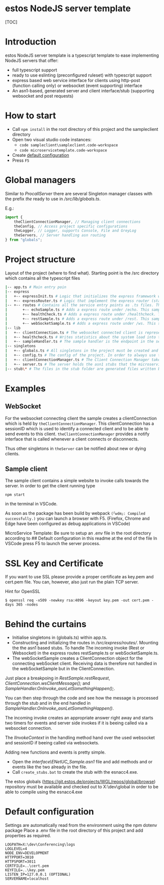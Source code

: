 # estos NodeJS server template

[TOC]

# Introduction

estos NodeJS server template is a typescript template to ease implementing NodeJS servers that offer:

- full typescript support
- ready to use eslinting (preconfigured ruleset) with typescript support
- express based web service interface for clients using http-post (function calling only) or websocket (event supporting) interface
- An asn1-based, generated server and client interface/stub (supporting websocket and post requests)

# How to start

- Call `npm install` in the root directory of this project and the sampleclient directory
- Open two visual studio code instances:
  - `code sampleclient\sampleclient.code-workspace`
  - `code microservicetemplate.code-workspace`
- Create [default configuration](#"default-configuration")
- Press `F5`

# Global managers

Similar to _ProcallServer_ there are several Singleton manager classes with the prefix _the_ ready to use in _/src/lib/globals.ts_.

E.g.:

```typescript
import {
	theClientConnectionManager, // Managing client connections
	theConfig, // Access project specific configurations
	theLogger, // Logger, supports Console, File and GreyLog
	theServers, // Server handling asn routing
} from "globals";
```

# Project structure

Layout of the project (where to find what).
Starting point is the /src directory which contains all the typescript files

```bash
|-- app.ts # Main entry poin
|-- express
|   +-- expressInit.ts # Logic that initializes the express framework with the files under routes. To add or remove routes you just add or remove a file in routes.
|   +-- expressRouter.ts # Logic that implement the express router (static Helper ERouter that implements the code to dynamic initialized the routes. Contains the EModule interface that every route has to fullfill for beeing loaded by the expressInit)
|--	+-- routes # Contains all the service entry points as .ts files. These files are automatically parsed and loaded from the expressInit.ts.
|		+-- echoSample.ts # Adds a express route under /echo. This sample echoes what you did send to the server in the post body. If no body was specified it answers "Nothing to echo"
|		+-- healthCheck.ts # Adds a express route under /healthcheck. This sample answers with the uccommon EHealthCheck data
|		+-- restSample.ts # Adds a express route under /rest. This sample implements the post interface to call functions in the asn1 generated stub. This sample also uses {theServer}
|		+-- webSocketSample.ts # Adds a express route under /ws. This sample implements the websocket interface to call functions in the asn1 generated stub. As a websocket connection has a state this sample uses other singletons in the server. Uses {theClientConnectionManager} and {theServer}.
|-- lib
|	+-- clientConnection.ts # The websocket connected client is represented by a clientConnection. This connection has some base functions like websocket pingpong, keepalive. It implements the send and receive functions which are user or called by the asn1 stub.
|	+-- healthcheck.ts # Writes statistics about the system load into the logfile every 60 seconds
|	+-- sampleHandler.ts # The sample handler is the endpoint in the server that receveices invokes by the client. It is initialized in theServer constructor and held by the ENetUC_SampleROSE Invoke Handler
|-- singletons
|	+-- globals.ts # All singletons in the project must be created and exported through this file. As typescript and javascript do not have a concept about declaration and implementation you will very very likely otherwise get circular dependencies when one singleton uses another. Just add the singleton here, and export it like the others in the global.ts file.
|	+-- config.ts # The config of the project. In order to always use the same config approach please add your config to this singleton. The init method contains businesslogic that validates that all the required config properties are provided in the environment. If a property is missing the process will fail to start. Please do NOT use environment properties directly. In staging/production everything is provided directly through the environment. In development the properties are provided through a .env file which is located in the root folder of this project.
|	+-- clientConnectionManager.ts # The Client Connection Manager takes care about the connected clients. It holds the list of clients and provides the notify interface to receive events about connecting and disconnecting clients.
|	+-- server.ts # The server holds the asn1 stubs that the microservice is gonna implement. Each used stub is added as readonly member in the class. Within the constructor the methods this stub offers are automatically added to the list of callable functions. To call a function (event) towards a client the singleton which wants to send an event calls: {theServer.sample.Event_asnSomethingHappened(arguments, sessionID)};
|-- stub\* # The files in the stub folder are generated files written by the escnacc4.exe based on the files in the interface folder in the root directory of this project.
```

# Examples

## WebSocket

For the websocket connecting client the sample creates a clientConnection which is held by `theClientConnectionManager`. This clientConnection has a sessionID which is used to identify a connected client and to be able to send events to this client. `theClientConnectionManager` provides a notify interface that is called whenever a client connects or disconnects.

Thus other singletons in `theServer` can be notified about new or dying clients.

## Sample client

The sample client contains a simple website to invoke calls towards the server. In order to get the client running type

    npm start

in the terminal in VSCode.

As soon as the package has been build by webpack
`(｢wdm｣: Compiled successfully.)` you can launch a browser with F5.
(Firefox, Chrome and Edge have been configured as debug applications in VSCode)

MicroService Template:
Be sure to setup an .env file in the root directory according to ## Default configuration in this readme at the end of the file
In VSCode press F5 to launch the server process.

# SSL Key and Certificate

If you want to use SSL please provide a proper certificate as key.pem and cert.pem file.
You can, however, also just run the plain TCP server.

Hint for OpenSSL

    $ openssl req -x509 -newkey rsa:4096 -keyout key.pem -out cert.pem -days 365 -nodes

# Behind the curtains

- Initialise singletons in (globals.ts) within app.ts.
- Constructing and initializing the routes in _/src/express/routes/_. Mounting the the asn1 based stubs. To handle The incoming invoke (Rest or Websocket) in the express routes restSample.ts or webSocketSample.ts.
- The webSocketSample creates a ClientConnection object for the connecting webSocket client. Receiving data is therefore not handled in the webSocketSample but in the ClientConnection.

Just place a breakpoing in _RestSample.restRequest_, _ClientConnection.wsClientMessage();_ and _SampleHandler.OnInvoke_asnLetSomethingHappen();_.

You can then step through the code and see how the message is processed through the stub and in the end handled in _SampleHandler.OnInvoke_asnLetSomethingHappen()_.

The incoming invoke creates an appropriate answer right away and starts two timers for events and server side invokes if it is beeing called via a websocket connection.

The _IInvokeContext_ in the handling method hand over the used websocket and sessionID if beeing called via websockets.

Adding new functions and events is pretty simple.

- Open the _interface\ENetUC_Sample.asn1_ file and add methods and or events like the two already in the file.
- Call `create_stubs.bat` to create the stub with the esnacc4.exe.

The estos globals (https://git.estos.de/projects/WGL/repos/global/browse) repository must be available and checked out to
X:\dev\global
in order to be able to compile using the esnacc4.exe

# Default configuration

Settings are automatically read from the environment using the npm dotenv package
Place a .env file in the root directory of this project and add properties as required.

```
LOGPATH=X:\dev\Conferencing\logs
LOGLEVEL=4
NODE_ENV=DEVELOPMENT
HTTPPORT=3010
HTTPSPORT=3011
CERTFILE=..\cert.pem
KEYFILE=..\key.pem
LISTEN_IP=127.0.0.1 (OPTIONAL)
SERVERNAME=localhost
```
